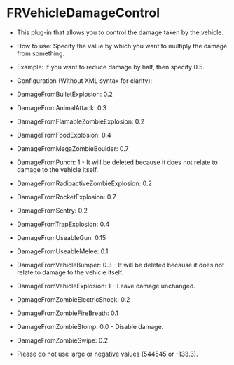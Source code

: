# FRVehicleDamageControl
- This plug-in that allows you to control the damage taken by the vehicle.

- How to use: Specify the value by which you want to multiply the damage from something.
- Example: If you want to reduce damage by half, then specify 0.5.

- Configuration (Without XML syntax for clarity):
- DamageFromBulletExplosion: 0.2
- DamageFromAnimalAttack: 0.3
- DamageFromFlamableZombieExplosion: 0.2
- DamageFromFoodExplosion: 0.4
- DamageFromMegaZombieBoulder: 0.7
- DamageFromPunch: 1 - It will be deleted because it does not relate to damage to the vehicle itself.
- DamageFromRadioactiveZombieExplosion: 0.2
- DamageFromRocketExplosion: 0.7
- DamageFromSentry: 0.2
- DamageFromTrapExplosion: 0.4
- DamageFromUseableGun: 0.15
- DamageFromUseableMelee: 0.1
- DamageFromVehicleBumper: 0.3 - It will be deleted because it does not relate to damage to the vehicle itself.
- DamageFromVehicleExplosion: 1 - Leave damage unchanged.
- DamageFromZombieElectricShock: 0.2
- DamageFromZombieFireBreath: 0.1
- DamageFromZombieStomp: 0.0 - Disable damage.
- DamageFromZombieSwipe: 0.2

- Please do not use large or negative values (544545 or -133.3).
